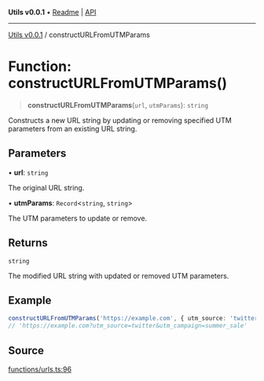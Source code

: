 **Utils v0.0.1** • [Readme](../README.md) \| [API](../globals.md)

***

[Utils v0.0.1](../README.md) / constructURLFromUTMParams

# Function: constructURLFromUTMParams()

> **constructURLFromUTMParams**(`url`, `utmParams`): `string`

Constructs a new URL string by updating or removing specified UTM parameters from an existing URL string.

## Parameters

• **url**: `string`

The original URL string.

• **utmParams**: `Record`\<`string`, `string`\>

The UTM parameters to update or remove.

## Returns

`string`

The modified URL string with updated or removed UTM parameters.

## Example

```ts
constructURLFromUTMParams('https://example.com', { utm_source: 'twitter', utm_campaign: 'summer_sale' });
// 'https://example.com?utm_source=twitter&utm_campaign=summer_sale'
```

## Source

[functions/urls.ts:96](https://github.com/bucharitesh/octopop/blob/2bf71a1/packages/utils/src/functions/urls.ts#L96)
